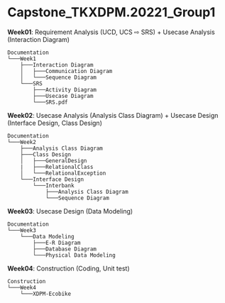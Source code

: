 # Capstone_TKXDPM.20221_Group1

**Week01**: Requirement Analysis (UCD, UCS ⇨ SRS) + Usecase Analysis (Interaction Diagram)

    Documentation
    └───Week1
        ├───Interaction Diagram
        │   ├───Communication Diagram
        │   └───Sequence Diagram
        └───SRS
            ├───Activity Diagram
            ├───Usecase Diagram
            └───SRS.pdf

**Week02**: Usecase Analysis (Analysis Class Diagram) + Usecase Design (Interface Design, Class Design)

    Documentation
    └───Week2
        ├───Analysis Class Diagram
        ├───Class Design
        │   ├───GeneralDesign
        |   ├───RelationalClass
        │   └───RelationalException
        └───Interface Design
            └───Interbank
                ├───Analysis Class Diagram
                └───Sequence Diagram

**Week03**: Usecase Design (Data Modeling)

    Documentation
    └───Week3
        └───Data Modeling
            ├───E-R Diagram
            ├───Database Diagram
            └───Physical Data Modeling
            
**Week04**: Construction (Coding, Unit test)

    Construction
    └───Week4
        └───XDPM-Ecobike

